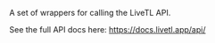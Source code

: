 A set of wrappers for calling the LiveTL API.

See the full API docs here: https://docs.livetl.app/api/